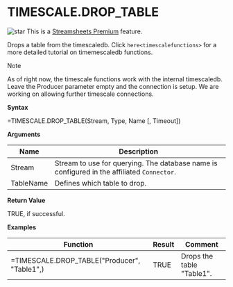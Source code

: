 # TIMESCALE.DROP\_TABLE

![star](/images/star.svg) This is a [Streamsheets
Premium](https://cedalo.com/download/) feature.

Drops a table from the timescaledb. Click `here<timescalefunctions>` for
a more detailed tutorial on timemescaledb functions.

<div class="note">

<div class="title">

Note

</div>

As of right now, the timescale functions work with the internal
timescaledb. Leave the Producer parameter empty and the connection is
setup. We are working on allowing further timescale connections.

</div>

**Syntax**

=TIMESCALE.DROP\_TABLE(Stream, Type, Name \[, Timeout\])

**Arguments**

| Name      | Description                                                                                |
|-----------|--------------------------------------------------------------------------------------------|
| Stream    | Stream to use for querying. The database name is configured in the affiliated `Connector`. |
| TableName | Defines which table to drop.                                                               |

**Return Value**

TRUE, if successful.

**Examples**

| Function                                      | Result | Comment                   |
|-----------------------------------------------|--------|---------------------------|
| =TIMESCALE.DROP\_TABLE("Producer", "Table1",) | TRUE   | Drops the table "Table1". |
